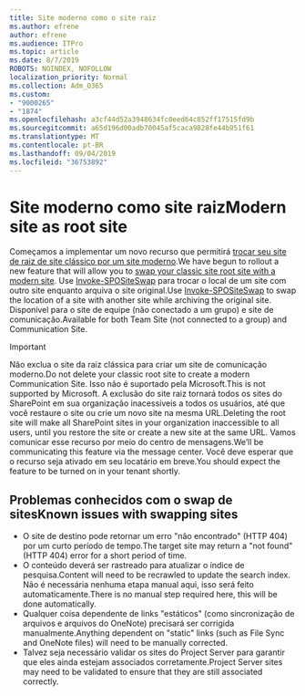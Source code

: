 ```yaml
---
title: Site moderno como o site raiz
ms.author: efrene
author: efrene
ms.audience: ITPro
ms.topic: article
ms.date: 8/7/2019
ROBOTS: NOINDEX, NOFOLLOW
localization_priority: Normal
ms.collection: Adm_O365
ms.custom:
- "9000265"
- "1874"
ms.openlocfilehash: a3cf44d52a3948634fc0eed64c852ff17515fd9b
ms.sourcegitcommit: a65d196d00adb70045af5caca9828fe44b951f61
ms.translationtype: MT
ms.contentlocale: pt-BR
ms.lasthandoff: 09/04/2019
ms.locfileid: "36753892"
---
```

# <a name="modern-site-as-root-site"></a><span data-ttu-id="dec1f-102">Site moderno como site raiz</span><span class="sxs-lookup"><span data-stu-id="dec1f-102">Modern site as root site</span></span>

<span data-ttu-id="dec1f-103">Começamos a implementar um novo recurso que permitirá [trocar seu site de raiz de site clássico por um site moderno](https://docs.microsoft.com/sharepoint/modern-root-site).</span><span class="sxs-lookup"><span data-stu-id="dec1f-103">We have begun to rollout a new feature that will allow you to [swap your classic site root site with a modern site](https://docs.microsoft.com/sharepoint/modern-root-site).</span></span> <span data-ttu-id="dec1f-104">Use [Invoke-SPOSiteSwap](https://docs.microsoft.com/powershell/module/sharepoint-online/invoke-spositeswap?view=sharepoint-ps) para trocar o local de um site com outro site enquanto arquiva o site original.</span><span class="sxs-lookup"><span data-stu-id="dec1f-104">Use [Invoke-SPOSiteSwap](https://docs.microsoft.com/powershell/module/sharepoint-online/invoke-spositeswap?view=sharepoint-ps) to swap the location of a site with another site while archiving the original site.</span></span> <span data-ttu-id="dec1f-105">Disponível para o site de equipe (não conectado a um grupo) e site de comunicação.</span><span class="sxs-lookup"><span data-stu-id="dec1f-105">Available for both Team Site (not connected to a group) and Communication Site.</span></span>

>[!Important]
> <span data-ttu-id="dec1f-106">Não exclua o site da raiz clássica para criar um site de comunicação moderno.</span><span class="sxs-lookup"><span data-stu-id="dec1f-106">Do not delete your classic root site to create a modern Communication Site.</span></span> <span data-ttu-id="dec1f-107">Isso não é suportado pela Microsoft.</span><span class="sxs-lookup"><span data-stu-id="dec1f-107">This is not supported by Microsoft.</span></span> <span data-ttu-id="dec1f-108">A exclusão do site raiz tornará todos os sites do SharePoint em sua organização inacessíveis a todos os usuários, até que você restaure o site ou crie um novo site na mesma URL.</span><span class="sxs-lookup"><span data-stu-id="dec1f-108">Deleting the root site will make all SharePoint sites in your organization inaccessible to all users, until you restore the site or create a new site at the same URL.</span></span> <span data-ttu-id="dec1f-109">Vamos comunicar esse recurso por meio do centro de mensagens.</span><span class="sxs-lookup"><span data-stu-id="dec1f-109">We’ll be communicating this feature via the message center.</span></span> <span data-ttu-id="dec1f-110">Você deve esperar que o recurso seja ativado em seu locatário em breve.</span><span class="sxs-lookup"><span data-stu-id="dec1f-110">You should expect the feature to be turned on in your tenant shortly.</span></span>

## <a name="known-issues-with-swapping-sites"></a><span data-ttu-id="dec1f-111">Problemas conhecidos com o swap de sites</span><span class="sxs-lookup"><span data-stu-id="dec1f-111">Known issues with swapping sites</span></span>
- <span data-ttu-id="dec1f-112">O site de destino pode retornar um erro "não encontrado" (HTTP 404) por um curto período de tempo.</span><span class="sxs-lookup"><span data-stu-id="dec1f-112">The target site may return a "not found" (HTTP 404) error for a short period of time.</span></span>
- <span data-ttu-id="dec1f-113">O conteúdo deverá ser rastreado para atualizar o índice de pesquisa.</span><span class="sxs-lookup"><span data-stu-id="dec1f-113">Content will need to be recrawled to update the search index.</span></span> <span data-ttu-id="dec1f-114">Não é necessária nenhuma etapa manual aqui, isso será feito automaticamente.</span><span class="sxs-lookup"><span data-stu-id="dec1f-114">There is no manual step required here, this will be done automatically.</span></span>
- <span data-ttu-id="dec1f-115">Qualquer coisa dependente de links "estáticos" (como sincronização de arquivos e arquivos do OneNote) precisará ser corrigida manualmente.</span><span class="sxs-lookup"><span data-stu-id="dec1f-115">Anything dependent on "static" links (such as File Sync and OneNote files) will need to be manually corrected.</span></span>
- <span data-ttu-id="dec1f-116">Talvez seja necessário validar os sites do Project Server para garantir que eles ainda estejam associados corretamente.</span><span class="sxs-lookup"><span data-stu-id="dec1f-116">Project Server sites may need to be validated to ensure that they are still associated correctly.</span></span> 

